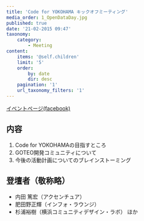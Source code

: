 ```yaml
---
title: 'Code for YOKOHAMA キックオフミーティング'
media_order: 1_OpenDataDay.jpg
published: true
date: '21-02-2015 09:47'
taxonomy:
    category:
        - Meeting
content:
    items: '@self.children'
    limit: '5'
    order:
        by: date
        dir: desc
    pagination: '1'
    url_taxonomy_filters: '1'
---
```


[イベントページ(facebook)](https://www.facebook.com/events/1395282610784330/)
## 内容
1. Code for YOKOHAMAの目指すところ
2. GOTEO開発コミュニティについて
3. 今後の活動計画についてのブレインストーミング  

## 登壇者（敬称略）
* 内田 篤宏（アクセンチュア）
* 肥田野正輝（インフォ・ラウンジ）
* 杉浦裕樹（横浜コミュニティデザイン・ラボ）
ほか
